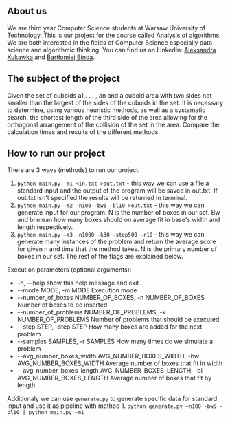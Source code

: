 About us
---------
We are third year Computer Science students at Warsaw University of Technology. 
This is our project for the course called Analysis of algorithms. 
We are both interested in the fields of Computer Science especially data science and algorithmic thinking. 
You can find us on LinkedIn: [Aleksandra Kukawka](https://www.linkedin.com/in/aleksandrakukawka/) and [Bartłomiej Binda](https://www.linkedin.com/in/bart%C5%82omiej-binda-936915147/).

## The subject of the project
Given the set of cuboids a1,. . . , an and a cuboid area with two sides not smaller than the largest of the sides of the cuboids in the set. It is necessary to determine, using various heuristic methods, as well as a systematic search, the shortest length of the third side of the area allowing for the orthogonal arrangement of the collision of the set in the area. Compare the calculation times and results of the different methods.

## How to run our project
There are 3 ways (methods) to run our project:
1. ```python main.py –m1 <in.txt >out.txt``` - this way we can use a file a standard input and the output of the program will be saved in out.txt. If out.txt isn't specified the results will be returned in terminal.
2. ```python main.py –m2 -n100 -bw5 -bl10 >out.txt``` - this way we can generate input for our program. N is the number of boxes in our set. Bw and bl mean how many boxes should on average fit in base's width and length respectively. 
3. ```python main.py –m3 -n1000 -k30 -step500 -r10``` - this way we can generate many instances of the problem and return the average score for given n and time that the method takes. N is the primary number of boxes in our set. The rest of the flags are explained below.

Execution parameters (optional arguments):
*  -h, --help            show this help message and exit
*  --mode MODE, -m MODE  Execution mode
*  --number_of_boxes NUMBER_OF_BOXES, -n NUMBER_OF_BOXES
                        Number of boxes to be inserted
*  --number_of_problems NUMBER_OF_PROBLEMS, -k NUMBER_OF_PROBLEMS
                        Number of problems that should be executed
*  --step STEP, -step STEP
                        How many boxes are added for the next problem
*  --samples SAMPLES, -r SAMPLES
                        How many times do we simulate a problem
*  --avg_number_boxes_width AVG_NUMBER_BOXES_WIDTH, -bw AVG_NUMBER_BOXES_WIDTH
                        Average number of boxes that fit in width
*  --avg_number_boxes_length AVG_NUMBER_BOXES_LENGTH, -bl AVG_NUMBER_BOXES_LENGTH
                        Average number of boxes that fit by length

Additionaly we can use ```generate.py``` to generate specific data for standard input and use it as pipeline with method 1.
```python generate.py –n100 -bw5 -bl10 | python main.py –m1```


